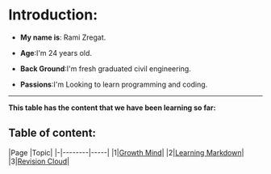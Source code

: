 # Introduction:

- **My name is**: Rami Zregat.

- **Age**:I'm 24 years old.

- **Back Ground**:I'm fresh graduated civil engineering.

- **Passions**:I'm Looking to learn programming and coding.
-----

 **This table has the content that we have been learning so far:**

## Table of content:
|Page      |Topic|
|-|--------|-----|
|1|[Growth Mind](https://ramizregat.github.io/reading-notes/growthmind)|
|2|[Learning Markdown](https://ramizregat.github.io/reading-notes/Learning%20Markdown)|
|3|[Revision Cloud](https://ramizregat.github.io/reading-notes/Revision%20Cloud)|


